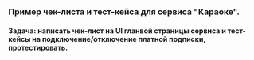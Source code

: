 ### Пример чек-листа и тест-кейса для сервиса "Караоке".
#### Задача: написать чек-лист на UI гланвой страницы сервиса и тест-кейсы на подключение/отключение платной подписки, протестировать. 
